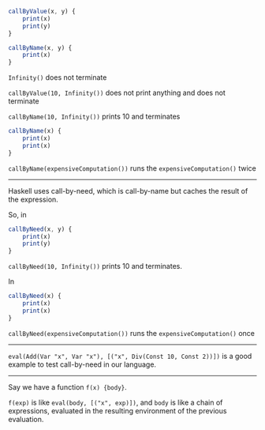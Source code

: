 ```js
callByValue(x, y) {
    print(x)
    print(y)
}
```

```js
callByName(x, y) {
    print(x)
}
```

`Infinity()` does not terminate

`callByValue(10, Infinity())` does not print anything and does not terminate

`callByName(10, Infinity())` prints 10 and terminates

```js
callByName(x) {
    print(x)
    print(x)
}
```

`callByName(expensiveComputation())` runs the `expensiveComputation()` twice

---

Haskell uses call-by-need, which is call-by-name but caches the result of the expression.

So, in

```js
callByNeed(x, y) {
    print(x)
    print(y)
}
```

`callByNeed(10, Infinity())` prints 10 and terminates.

In

```js
callByNeed(x) {
    print(x)
    print(x)
}
```

`callByNeed(expensiveComputation())` runs the `expensiveComputation()` once

---

`eval(Add(Var "x", Var "x"), [("x", Div(Const 10, Const 2))])` is a good example to test call-by-need in our language.

---

Say we have a function `f(x) {body}`.

`f(exp)` is like `eval(body, [("x", exp)])`,
and `body` is like a chain of expressions, evaluated in the resulting environment of the previous evaluation.
